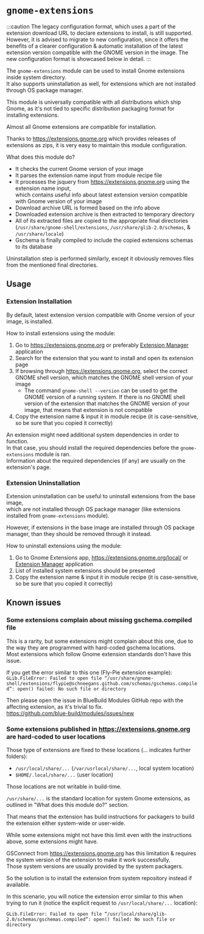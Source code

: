 # `gnome-extensions`

:::caution
The legacy configuration format, which uses a part of the extension download URL to declare extensions to install, is still supported. However, it is advised to migrate to new configuration, since it offers the benefits of a clearer configuration & automatic installation of the latest extension version compatible with the GNOME version in the image. The new configuration format is showcased below in detail.
:::

The `gnome-extensions` module can be used to install Gnome extensions inside system directory.  
It also supports uninstallation as well, for extensions which are not installed through OS package manager.

This module is universally compatible with all distributions which ship Gnome, as it's not tied to specific distribution packaging format for installing extensions.

Almost all Gnome extensions are compatible for installation.

Thanks to https://extensions.gnome.org which provides releases of extensions as zips, it is very easy to maintain this module configuration.  

What does this module do?  
- It checks the current Gnome version of your image
- It parses the extension name input from module recipe file
- It processes the jsquery from https://extensions.gnome.org using the extension name input,  
  which contains useful info about latest extension version compatible with Gnome version of your image 
- Download archive URL is formed based on the info above  
- Downloaded extension archive is then extracted to temporary directory
- All of its extracted files are copied to the appropriate final directories  
  (`/usr/share/gnome-shell/extensions`, `/usr/share/glib-2.0/schemas`, & `/usr/share/locale`)
- Gschema is finally compiled to include the copied extensions schemas to its database

Uninstallation step is performed similarly, except it obviously removes files from the mentioned final directories.

## Usage

### Extension Installation

By default, latest extension version compatible with Gnome version of your image, is installed.

How to install extensions using the module:  
1. Go to https://extensions.gnome.org or preferably [Extension Manager](https://github.com/mjakeman/extension-manager) application
2. Search for the extension that you want to install and open its extension page
3. If browsing through https://extensions.gnome.org, select the correct GNOME shell version, which matches the GNOME shell version of your image
   - The command `gnome-shell --version` can be used to get the GNOME version of a running system.
   If there is no GNOME shell version of the extension that matches the GNOME version of your image, that means that extension is not compatible
4. Copy the extension name & input it in module recipe (it is case-sensitive, so be sure that you copied it correctly)

An extension might need additional system dependencies in order to function.  
In that case, you should install the required dependencies before the `gnome-extensions` module is ran.  
Information about the required dependencies (if any) are usually on the extension's page.  

### Extension Uninstallation

Extension uninstallation can be useful to uninstall extensions from the base image,  
which are not installed through OS package manager (like extensions installed from `gnome-extensions` module).

However, if extensions in the base image are installed through OS package manager, than they should be removed through it instead.

How to uninstall extensions using the module:  
1. Go to Gnome Extensions app, https://extensions.gnome.org/local/ or [Extension Manager](https://github.com/mjakeman/extension-manager) application
2. List of installed system extensions should be presented
3. Copy the extension name & input it in module recipe (it is case-sensitive, so be sure that you copied it correctly)

## Known issues
  
### Some extensions complain about missing gschema.compiled file

This is a rarity, but some extensions might complain about this one, due to the way they are programmed with hard-coded gschema locations.  
Most extensions which follow Gnome extension standards don't have this issue.

If you get the error similar to this one (Fly-Pie extension example):  
`GLib.FileError: Failed to open file “/usr/share/gnome-shell/extensions/flypie@schneegans.github.com/schemas/gschemas.compiled”: open() failed: No such file or directory`

Then please open the issue in BlueBuild Modules GitHub repo with the affecting extension, as it's trivial to fix.  
https://github.com/blue-build/modules/issues/new

### Some extensions published in https://extensions.gnome.org are hard-coded to user locations

Those type of extensions are fixed to these locations (... indicates further folders):  
- `/usr/local/share/...` (`/var/usrlocal/share/...`, local system location)  
- `$HOME/.local/share/...` (user location)

Those locations are not writable in build-time.

`/usr/share/...` is the standard location for system Gnome extensions, as outlined in "What does this module do?" section.

That means that the extension has build instructions for packagers to build the extension either system-wide or user-wide.

While some extensions might not have this limit even with the instructions above, some extensions might have.

GSConnect from https://extensions.gnome.org has this limitation & requires the system version of the extension to make it work successfully.  
Those system versions are usually provided by the system packagers.

So the solution is to install the extension from system repository instead if available.

In this scenario, you will notice the extension error similar to this when trying to run it (notice the explicit request to `/usr/local/share/...` location):  
```
GLib.FileError: Failed to open file “/usr/local/share/glib-2.0/schemas/gschemas.compiled”: open() failed: No such file or directory
```
